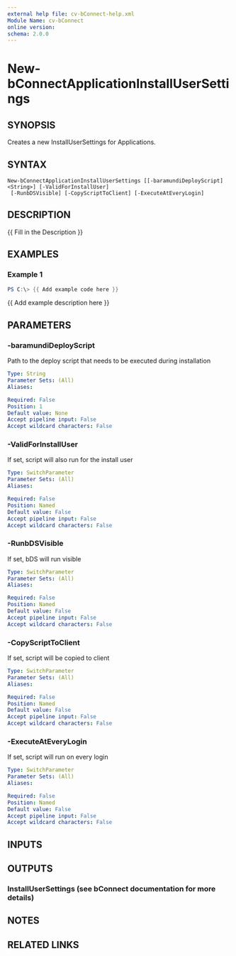 ```yaml
---
external help file: cv-bConnect-help.xml
Module Name: cv-bConnect
online version:
schema: 2.0.0
---
```


# New-bConnectApplicationInstallUserSettings

## SYNOPSIS
Creates a new InstallUserSettings for Applications.

## SYNTAX

```
New-bConnectApplicationInstallUserSettings [[-baramundiDeployScript] <String>] [-ValidForInstallUser]
 [-RunbDSVisible] [-CopyScriptToClient] [-ExecuteAtEveryLogin]
```

## DESCRIPTION
{{ Fill in the Description }}

## EXAMPLES

### Example 1
```powershell
PS C:\> {{ Add example code here }}
```

{{ Add example description here }}

## PARAMETERS

### -baramundiDeployScript
Path to the deploy script that needs to be executed during installation

```yaml
Type: String
Parameter Sets: (All)
Aliases:

Required: False
Position: 1
Default value: None
Accept pipeline input: False
Accept wildcard characters: False
```

### -ValidForInstallUser
If set, script will also run for the install user

```yaml
Type: SwitchParameter
Parameter Sets: (All)
Aliases:

Required: False
Position: Named
Default value: False
Accept pipeline input: False
Accept wildcard characters: False
```

### -RunbDSVisible
If set, bDS will run visible

```yaml
Type: SwitchParameter
Parameter Sets: (All)
Aliases:

Required: False
Position: Named
Default value: False
Accept pipeline input: False
Accept wildcard characters: False
```

### -CopyScriptToClient
If set, script will be copied to client

```yaml
Type: SwitchParameter
Parameter Sets: (All)
Aliases:

Required: False
Position: Named
Default value: False
Accept pipeline input: False
Accept wildcard characters: False
```

### -ExecuteAtEveryLogin
If set, script will run on every login

```yaml
Type: SwitchParameter
Parameter Sets: (All)
Aliases:

Required: False
Position: Named
Default value: False
Accept pipeline input: False
Accept wildcard characters: False
```

## INPUTS

## OUTPUTS

### InstallUserSettings (see bConnect documentation for more details)
## NOTES

## RELATED LINKS
